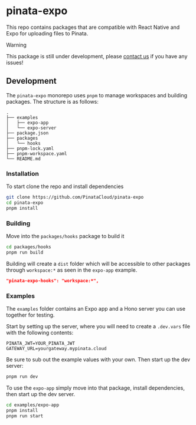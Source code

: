 # pinata-expo

This repo contains packages that are compatible with React Native and Expo for uploading files to Pinata.

>[!WARNING]
>This package is still under development, please [contact us](mailto:team@pinata.cloud) if you have any issues!

## Development

The `pinata-expo` monorepo uses `pnpm` to manage workspaces and building packages. The structure is as follows:

```
.
├── examples
│   ├── expo-app
│   └── expo-server
├── package.json
├── packages
│   └── hooks
├── pnpm-lock.yaml
├── pnpm-workspace.yaml
└── README.md
```

### Installation

To start clone the repo and install dependencies

```bash
git clone https://github.com/PinataCloud/pinata-expo
cd pinata-expo
pnpm install
```

### Building

Move into the `packages/hooks` package to build it

```bash
cd packages/hooks
pnpm run build
```

Building will create a `dist` folder which will be accessible to other packages through `workspace:*` as seen in the `expo-app` example.

```json
"pinata-expo-hooks": "workspace:*",
```

### Examples

The `examples` folder contains an Expo app and a Hono server you can use together for testing.

Start by setting up the server, where you will need to create a `.dev.vars` file with the following contents:

```
PINATA_JWT=YOUR_PINATA_JWT
GATEWAY_URL=yourgateway.mypinata.cloud
```

Be sure to sub out the example values with your own. Then start up the dev server:

```bash
pnpm run dev
```

To use the `expo-app` simply move into that package, install dependencies, then start up the dev server.

```bash
cd examples/expo-app
pnpm install
pnpm run start
```
